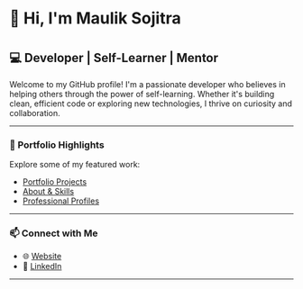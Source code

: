 # 👋 Hi, I'm Maulik Sojitra
#
#
## 💻 Developer | Self-Learner | Mentor

Welcome to my GitHub profile! I'm a passionate developer who believes in helping others through the power of self-learning. Whether it's building clean, efficient code or exploring new technologies, I thrive on curiosity and collaboration.

---

### 🚀 Portfolio Highlights
Explore some of my featured work:
- [Portfolio Projects](https://mauliksojitra.github.io/#!/portfolio)
- [About & Skills](https://mauliksojitra.github.io/#!/about)
- [Professional Profiles](https://mauliksojitra.github.io/#!/profiles)

---

### 📫 Connect with Me
- 🌐 [Website](https://mauliksojitra.github.io/)
- 💼 [LinkedIn](https://in.linkedin.com/in/mauliksojitra)

---
